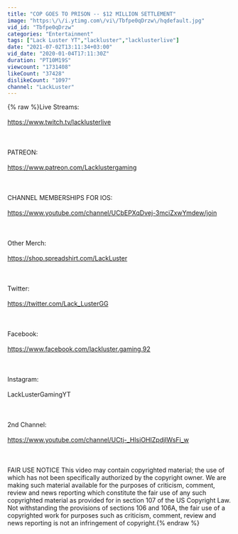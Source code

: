 ```yaml
---
title: "COP GOES TO PRISON -- $12 MILLION SETTLEMENT"
image: "https:\/\/i.ytimg.com\/vi\/Tbfpe0qDrzw\/hqdefault.jpg"
vid_id: "Tbfpe0qDrzw"
categories: "Entertainment"
tags: ["Lack Luster YT","lackluster","lacklusterlive"]
date: "2021-07-02T13:11:34+03:00"
vid_date: "2020-01-04T17:11:30Z"
duration: "PT10M19S"
viewcount: "1731408"
likeCount: "37428"
dislikeCount: "1097"
channel: "LackLuster"
---
```

{% raw %}Live Streams:<br /><br /><a rel="nofollow" target="blank" href="https://www.twitch.tv/lacklusterlive">https://www.twitch.tv/lacklusterlive</a><br /><br /><br /><br />PATREON:<br /><br /><a rel="nofollow" target="blank" href="https://www.patreon.com/Lacklustergaming">https://www.patreon.com/Lacklustergaming</a><br /><br /><br /><br />CHANNEL MEMBERSHIPS FOR IOS:<br /><br /><a rel="nofollow" target="blank" href="https://www.youtube.com/channel/UCbEPXqDvej-3mciZxwYmdew/join">https://www.youtube.com/channel/UCbEPXqDvej-3mciZxwYmdew/join</a><br /><br /><br /><br />Other Merch:<br /><br /><a rel="nofollow" target="blank" href="https://shop.spreadshirt.com/LackLuster">https://shop.spreadshirt.com/LackLuster</a><br /><br /><br /><br />Twitter:<br /><br /><a rel="nofollow" target="blank" href="https://twitter.com/Lack_LusterGG">https://twitter.com/Lack_LusterGG</a><br /><br /><br /><br />Facebook:<br /><br /><a rel="nofollow" target="blank" href="https://www.facebook.com/lackluster.gaming.92">https://www.facebook.com/lackluster.gaming.92</a><br /><br /><br /><br />Instagram:<br /><br />LackLusterGamingYT<br /><br /><br /><br />2nd Channel:<br /><br /><a rel="nofollow" target="blank" href="https://www.youtube.com/channel/UCtj-_HlsiOHIZpdjIWsFi_w">https://www.youtube.com/channel/UCtj-_HlsiOHIZpdjIWsFi_w</a><br /><br /><br /><br />FAIR USE NOTICE This video may contain copyrighted material; the use of which has not been specifically authorized by the copyright owner. We are making such material available for the purposes of criticism, comment, review and news reporting which constitute the fair use of any such copyrighted material as provided for in section 107 of the US Copyright Law. Not withstanding the provisions of sections 106 and 106A, the fair use of a copyrighted work for purposes such as criticism, comment, review and news reporting is not an infringement of copyright.{% endraw %}
